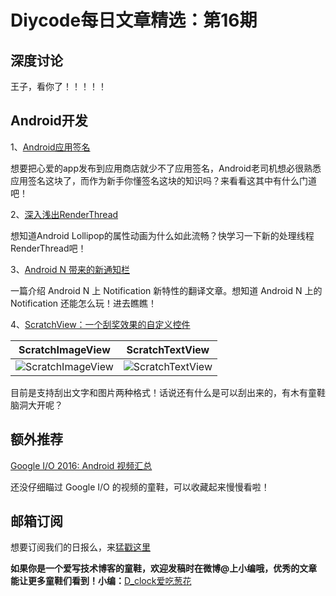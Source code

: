 # Diycode每日文章精选：第16期

## 深度讨论

[]()

王子，看你了！！！！！

## Android开发

1、[Android应用签名](https://github.com/AllenVork/Technology/blob/master/AndroidStudio/%E7%BB%99APP%E7%AD%BE%E5%90%8D.md)

想要把心爱的app发布到应用商店就少不了应用签名，Android老司机想必很熟悉应用签名这块了，而作为新手你懂签名这块的知识吗？来看看这其中有什么门道吧！

2、[深入浅出RenderThread](http://blog.chengdazhi.com/index.php/190)

想知道Android Lollipop的属性动画为什么如此流畅？快学习一下新的处理线程RenderThread吧！

3、[Android N 带来的新通知栏](https://www.rogerblog.cn/2016/04/15/Android-N-Introducing-upgraded-Notifications/)

一篇介绍 Android N 上 Notification 新特性的翻译文章。想知道 Android N 上的 Notification 还能怎么玩！进去瞧瞧！

4、[ScratchView：一个刮奖效果的自定义控件](https://github.com/cooltechworks/ScratchView)

|     ScratchImageView                |        ScratchTextView              | 
| ----------------------------  | ----------------------------- | 
| ![ScratchImageView](https://raw.githubusercontent.com/cooltechworks/ScratchView/2ec97c9a539d5976b68bf62ec07df8c727d72be2/screenshots/scratch_image_view_demo.gif)| ![ScratchTextView](https://raw.githubusercontent.com/cooltechworks/ScratchView/master/screenshots/scratch_text_view_demo.gif)   |

目前是支持刮出文字和图片两种格式！话说还有什么是可以刮出来的，有木有童鞋脑洞大开呢？

## 额外推荐

[Google I/O 2016: Android 视频汇总](http://chinagdg.org/2016/05/google-io-2016-android/)

还没仔细瞄过 Google I/O 的视频的童鞋，可以收藏起来慢慢看啦！


## 邮箱订阅

想要订阅我们的日报么，来[猛戳这里](http://list.qq.com/cgi-bin/qf_invite?id=d469993d2c888e971c0fbb2309c4d84256968386b126b967)

**如果你是一个爱写技术博客的童鞋，欢迎发稿时在微博@上小编哦，优秀的文章能让更多童鞋们看到！小编：**[D_clock爱吃葱花](http://weibo.com/2480694892/profile?rightmod=1&wvr=6&mod=personinfo&is_all=1)